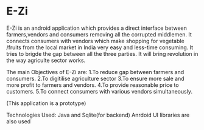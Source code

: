 # E-Zi
E-Zi is an android application which provides a direct interface between farmers,vendors and consumers removing all the corrupted middlemen.
It connects consumers with vendors which make shopping for vegetable /fruits from the local market in India very easy and less-time consuming.
It tries to brigde the gap between all the three parties.
It will bring revolution in the way agriculte sector works.

The main Objectives of E-Zi are:
1.To reduce gap between farmers and consumers.
2.To digitilise agriculture sector
3.To ensure more sale and more profit to farmers and vendors.
4.To provide reasonable price to customers.
5.To connect consumers with various vendors simultaneously.

(This application is a prototype)

Technologies Used:
Java and Sqlite(for backend)
Anrdoid UI libraries are also used
